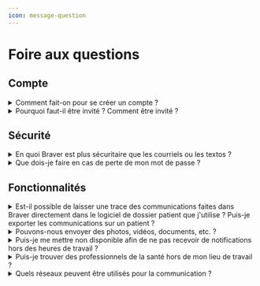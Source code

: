 ```yaml
---
icon: message-question
---
```


# Foire aux questions

## Compte

<details>

<summary>Comment fait-on pour se créer un compte ?</summary>

Si vous êtes professionnels de la santé, vous pouvez télécharger l'application directement dans les magasins d'application (App store ou Play store) et procéder à la création de votre profil. Vous devrez par la suite être validé par l'équipe de Braver, soit en fournissant votre numéro de pratique ainsi qu'une preuve d'identité.

Après avoir été validé, vous pourrez utiliser la version de base gratuite de Braver pour collaborer en toute sécurité ! Pour remplir sa mission de permettre aux professionnels de la santé de faire un pas vers le changement, il est primordial pour Braver que le réseau soit inclusif.

</details>

<details>

<summary>Pourquoi faut-il être invité ? Comment être invité ?</summary>

Braver est un réseau de professionnels de la santé vérifiés. Ainsi, pour être admissible au réseau, vous devez être invité par un professionnel déjà validé sur le réseau qui pourra vous valider à votre tour.&#x20;

Si vous ne connaissez personne sur le réseau qui peut vous inviter, Braver peut procéder à un processus de validation et de vérification manuel.

</details>

## Sécurité

<details>

<summary>En quoi Braver est plus sécuritaire que les courriels ou les textos ?</summary>

Braver est une messagerie cryptée de bout en bout, ce qui signifie que chacun des messages que vous envoyez ne peut être déchiffré que par vous et vos interlocuteurs. Les courriels quant à eux ne peuvent pas atteindre le même niveau de sécurité. Même si vous protégez au maximum votre système de gestion de courriels, vous ne pouvez garantir que vos interlocuteurs en ont fait autant. De plus, les courriels peuvent toujours être transférés à des parties non autorisées, et ce, sans laisser de traces.

La cybersécurité de Braver a aussi fait l'objet d'un processus d'audit par le Ministère de la santé et des services sociaux ce qui lui a permis d'obtenir la certification TGV. Pour en apprendre plus sur ce processus de certification, [c'est par ici](http://ti.msss.gouv.qc.ca/Familles-de-services/Bureau-de-certification-et-d-homologation/Certification.aspx) !

</details>

<details>

<summary>Que dois-je faire en cas de perte de mon mot de passe ?</summary>

Utilisez notre [guide pour réinitialiser votre mot de passe](https://support.braver.net/guides/pour-les-professionnels/securite/reinitialiser-son-mot-de-passe) !

</details>

## Fonctionnalités

<details>

<summary>Est-il possible de laisser une trace des communications faites dans Braver directement dans le logiciel de dossier patient que j'utilise ? Puis-je exporter les communications sur un patient ?</summary>

Braver protège les données échangées, mais ne veut pas les garder en otage ! Nous collaborons avec différents partenaires de dossiers informatisés pour s'intégrer à eux et vous offrir l'expérience de communication la plus agréable possible.&#x20;

[Écrivez-nous pour en savoir plus !](mailto:bonjour@braver.health)

En attendant, vous pouvez facilement [exporter le contenu des collaborations en PDF](https://support.braver.net/guides/pour-les-professionnels/fils-de-discussions/fermer-et-exporter-en-pdf-un-fil-de-discussion) et les joindre directement à votre logiciel de tenue de dossiers pour faciliter votre suivi médico-légal.

</details>

<details>

<summary>Pouvons-nous envoyer des photos, vidéos, documents, etc. ?</summary>

Dans la version gratuite de Braver, il vous est permis de partager des photos, des documents et des [messages audios retranscrits](https://support.braver.net/guides/pour-les-professionnels/fils-de-discussions/ajouter-un-message-vocal-a-une-discussion).&#x20;

La fonctionnalité du partage et de l'[édition de vidéo](https://support.braver.net/guides/pour-les-professionnels/fils-de-discussions/editer-une-photo-ou-une-video) est une fonctionnalité avancée, tout comme l'[édition de photos](https://support.braver.net/guides/pour-les-professionnels/fils-de-discussions/editer-une-photo-ou-une-video).

[Contactez-nous si cela fait partie de vos besoins !](https://braverhealth.typeform.com/to/D8CEMzqZ)

</details>

<details>

<summary>Puis-je me mettre non disponible afin de ne pas recevoir de notifications hors des heures de travail ?</summary>

Oui, Braver désire protéger l'équilibre entre votre vie professionnelle et votre vie personnelle.&#x20;

Vous pouvez [configurer vos heures de travail](https://support.braver.net/guides/pour-les-professionnels/gestion-des-notifications/regler-son-horaire-de-disponibilites) pour ne recevoir les notifications que lorsque vous travaillez.&#x20;

Si vous vous absentez, vous pouvez utiliser [la fonctionnalité « Période d'indisponibilité »](https://support.braver.net/guides/pour-les-professionnels/gestion-des-notifications/regler-sa-periode-dindisponibilite) qui indique clairement votre absence ainsi que votre date de retour à vos collaborateurs.

</details>

<details>

<summary>Puis-je trouver des professionnels de la santé hors de mon lieu de travail ?</summary>

Braver vous permet de créer votre propre réseau de collaborateurs, mais vous pouvez aussi trouver n'importe quel professionnel présent sur le réseau Braver et qui désire être visible.&#x20;

Vous pouvez également rechercher par lieu de travail si cela vous est utile ; un lieu de travail regroupe tous les membres d'une organisation de santé, accessibles en un seul clic !

</details>

<details>

<summary>Quels réseaux peuvent être utilisés pour la communication ?</summary>

Braver fonctionne bien lorsque vous êtes connecté à un réseau wifi, le réseau Internet cellulaire (3G, LTE, 5G), mais pas les réseaux de téléphonie et Bluetooth.&#x20;

Dans ces situations, ce que vous partagez sera stocké temporairement et envoyé lorsque vous serez à nouveau connecté sur l'un des réseaux supportés.

</details>
